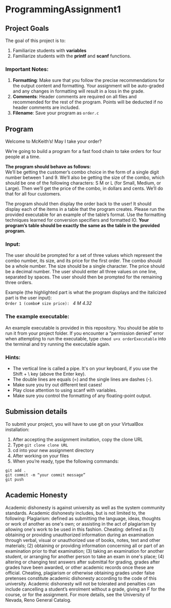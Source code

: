 # ProgrammingAssignment1

## Project Goals
The goal of this project is to:
1.	Familiarize students with **variables**
2.  Familiarize students with the **printf** and **scanf** functions.
### Important Notes:
1.	**Formatting**: Make sure that you follow the precise recommendations for the output content and formatting. Your assignment will be auto-graded and any changes in formatting will result in a loss in the grade.
2.	**Comments**: Header comments are required on all files and recommended for the rest of the program. Points will be deducted if no header comments are included.
3.	**Filename**: Save your program as ```order.c```

## Program
Welcome to McKeith’s! May I take your order?  

We’re going to build a program for a fast food chain to take orders for four people at a time.   

**The program should behave as follows:**  
We’ll be getting the customer’s combo choice in the form of a single digit number between 1 and 9. We’ll also be getting the size of the combo, which should be one of the following characters: S M or L (for Small, Medium, or Large). Then we’ll get the price of the combo, in dollars and cents. We’ll do that for all four customers.  

The program should then display the order back to the user! It should display each of the items in a table that the program creates. Please run the provided executable for an example of the table’s format. Use the formatting techniques learned for conversion specifiers and formatted IO. **Your program’s table should be exactly the same as the table in the provided program.**

### Input:
The user should be prompted for a set of three values which represent the combo number, its size, and its price for the first order. The combo should be a whole number. The size should be a single character. The price should be a decimal number. The user should enter all three values on one line, separated by spaces. The user should then be prompted for the remaining three orders.  

Example (the highlighted part is what the program displays and the italicized part is the user input):  
```Order 1 (combo# size price): ``` *4 M 4.32*

### The example executable:
An example executable is provided in this repository. You should be able to run it from your project folder.
If you encounter a “permission denied” error when attempting to run the executable, type ```chmod u+x orderExecutable``` into the terminal and try running the executable again.
### Hints:
- The vertical line is called a pipe. It's on your keyboard, if you use the Shift + \ key (above the Enter key).
- The double lines are equals (=) and the single lines are dashes (-).
- Make sure you try out different test cases!
- Play close attention to using scanf with variables.
- Make sure you control the formatting of any floating-point output. 

## Submission details
To submit your project, you will have to use git on your VirtualBox installation:
1.	After accepting the assignment invitation, copy the clone URL
2.	Type 
```git clone clone URL```
3.	cd into your new assignment directory
4.	After working on your files
5.	When you’re ready, type the following commands: 
```
git add .
git commit -m “your commit message”
git push
```
## Academic Honesty
Academic dishonesty is against university as well as the system community standards. Academic dishonesty includes, but is not limited to, the following:
Plagiarism: defined as submitting the language, ideas, thoughts or work of another as one's own; or assisting in the act of plagiarism by allowing one's work to be used in this fashion.
Cheating: defined as (1) obtaining or providing unauthorized information during an examination through verbal, visual or unauthorized use of books, notes, text and other materials; (2) obtaining or providing information concerning all or part of an examination prior to that examination; (3) taking an examination for another student, or arranging for another person to take an exam in one's place; (4) altering or changing test answers after submittal for grading, grades after grades have been awarded, or other academic records once these are official.
Cheating, plagiarism or otherwise obtaining grades under false pretenses constitute academic
dishonesty according to the code of this university. Academic dishonesty will not be tolerated and
penalties can include cancelling a student’s enrolment without a grade, giving an F for the course, or for the assignment. For more details, see the University of Nevada, Reno General Catalog.
